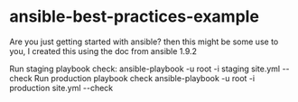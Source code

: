 # ansible-best-practices-example
Are you just getting started with ansible? 
then this might be some use to you, I created this using the doc from ansible 1.9.2

Run staging playbook check: ansible-playbook -u root -i staging site.yml --check
Run production playbook check ansible-playbook -u root -i production site.yml --check

